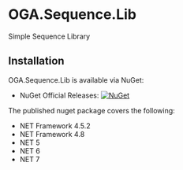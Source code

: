 # OGA.Sequence.Lib
Simple Sequence Library

## Installation
OGA.Sequence.Lib is available via NuGet:
* NuGet Official Releases: [![NuGet](https://img.shields.io/nuget/vpre/OGA.Sequence.Lib.svg?label=NuGet)](https://www.nuget.org/packages/OGA.Sequence.Lib)

The published nuget package covers the following:<br>
* NET Framework 4.5.2
* NET Framework 4.8
* NET 5
* NET 6
* NET 7
